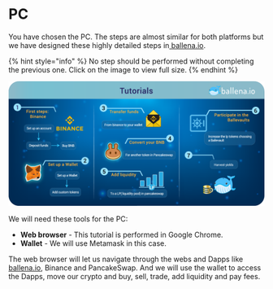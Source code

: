 # PC

You have chosen the PC. The steps are almost similar for both platforms but we have designed these highly detailed steps in[ ballena.io](https://ballena.io/).

{% hint style="info" %}
No step should be performed without completing the previous one. Click on the image to view full size.
{% endhint %}

![](../../../.gitbook/assets/tutorials_pc300x.png)

We will need these tools for the PC:

* **Web browser** - This tutorial is performed in Google Chrome.
* **Wallet** - We will use Metamask in this case.



‌The web browser will let us navigate through the webs and Dapps like[ ballena.io](https://ballena.io/), Binance and PancakeSwap. And we will use the wallet to access the Dapps, move our crypto and buy, sell, trade, add liquidity and pay fees.







